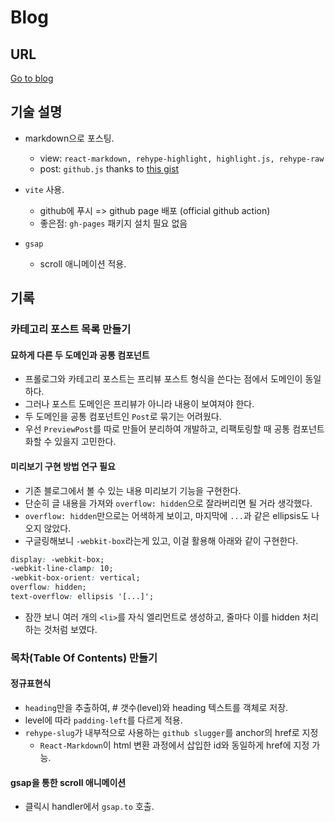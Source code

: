 # Blog

## URL

[Go to blog](https://codeleeks.github.io/blog/)

## 기술 설명

- markdown으로 포스팅.
  - view: `react-markdown, rehype-highlight, highlight.js, rehype-raw`
  - post: `github.js` thanks to [this gist](https://gist.github.com/maskaravivek/a477c2c98651bdfbda5b99a81b261c37#file-twt-1b5e2427-e5fc-49c4-a29e-a305fce63aab-js)
- `vite` 사용.

  - github에 푸시 => github page 배포 (official github action)
  - 좋은점: `gh-pages` 패키지 설치 필요 없음

- `gsap`
  - scroll 애니메이션 적용.

## 기록

### 카테고리 포스트 목록 만들기

#### 묘하게 다른 두 도메인과 공통 컴포넌트

- 프롤로그와 카테고리 포스트는 프리뷰 포스트 형식을 쓴다는 점에서 도메인이 동일하다.
- 그러나 포스트 도메인은 프리뷰가 아니라 내용이 보여져야 한다.
- 두 도메인을 공통 컴포넌트인 `Post`로 묶기는 어려웠다.
- 우선 `PreviewPost`를 따로 만들어 분리하여 개발하고, 리팩토링할 때 공통 컴포넌트화할 수 있을지 고민한다.

#### 미리보기 구현 방법 연구 필요

- 기존 블로그에서 볼 수 있는 내용 미리보기 기능을 구현한다.
- 단순히 글 내용을 가져와 `overflow: hidden`으로 잘라버리면 될 거라 생각했다.
- `overflow: hidden`만으로는 어색하게 보이고, 마지막에 `...`과 같은 ellipsis도 나오지 않았다.
- 구글링해보니 `-webkit-box`라는게 있고, 이걸 활용해 아래와 같이 구현한다.

```css
display: -webkit-box;
-webkit-line-clamp: 10;
-webkit-box-orient: vertical;
overflow: hidden;
text-overflow: ellipsis '[...]';
```

- 잠깐 보니 여러 개의 `<li>`를 자식 엘리먼트로 생성하고, 줄마다 이를 hidden 처리하는 것처럼 보였다.

### 목차(Table Of Contents) 만들기

#### 정규표현식

- `heading`만을 추출하여, \# 갯수(level)와 heading 텍스트를 객체로 저장.
- level에 따라 `padding-left`를 다르게 적용.
- `rehype-slug`가 내부적으로 사용하는 `github slugger`를 anchor의 href로 지정
  - ```React-Markdown```이 html 변환 과정에서 삽입한 id와 동일하게 href에 지정 가능.

#### gsap을 통한 scroll 애니메이션

- 클릭시 handler에서 `gsap.to` 호출.
